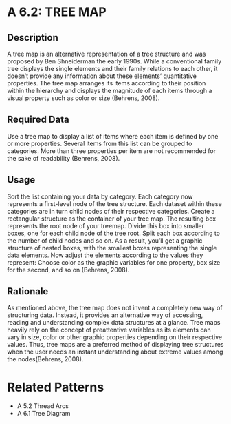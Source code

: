 

# A 6.2: TREE MAP


## Description

A tree map is an alternative representation of a tree structure and was proposed by Ben Shneiderman the early 1990s. While a conventional family tree displays the single elements and their family relations to each other, it doesn’t provide any information about these elements’ quantitative properties. The tree map arranges its items according to their position within the hierarchy and displays the magnitude of each items through
a visual property such as color or size (Behrens, 2008). 


## Required Data 

Use a tree map to display a list of items where each item is defined by one or more
properties. Several items from this list can be grouped to categories. More than three properties per item are not recommended for the sake of readability (Behrens, 2008).


## Usage

Sort the list containing your data by category. Each category now represents a first-level node of the tree structure. Each dataset within these categories are in turn child nodes of their respective categories. Create a rectangular structure as the container of your tree map. The resulting box represents the root node of your treemap. Divide this box into smaller boxes, one for each child node of the tree root. Split each box according to the number of child nodes and so on. As a result, you’ll get a graphic structure of nested boxes, with the smallest boxes representing the single data elements. Now adjust the elements according to the values they represent: Choose color as the graphic variables for one property, box size for the second, and so on (Behrens, 2008).


## Rationale


As mentioned above, the tree map does not invent a completely new way of structuring data. Instead, it provides an alternative way of accessing, reading and understanding complex data structures at a glance. Tree maps heavily rely on the concept of preattentive variables as its elements can vary in size, color or other graphic properties depending on their respective values. Thus, tree maps are a preferred method of displaying tree structures when the user needs an instant understanding about extreme values among the nodes(Behrens, 2008).


# Related Patterns

* A 5.2 Thread Arcs
* A 6.1 Tree Diagram 